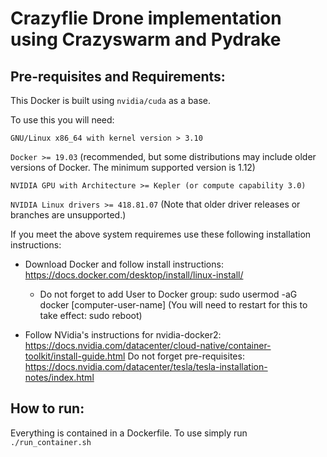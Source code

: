 # Crazyflie Drone implementation using Crazyswarm and Pydrake

## Pre-requisites and Requirements:
This Docker is built using ``nvidia/cuda`` as a base. 

To use this you will need:

   ``GNU/Linux x86_64 with kernel version > 3.10``

   ``Docker >= 19.03`` (recommended, but some distributions may include older versions of Docker. The minimum supported version is 1.12)

   ``NVIDIA GPU with Architecture >= Kepler (or compute capability 3.0)``

   ``NVIDIA Linux drivers >= 418.81.07`` (Note that older driver releases or branches are unsupported.)

If you meet the above system requiremes use these following installation instructions:
* Download Docker and follow install instructions: https://docs.docker.com/desktop/install/linux-install/
    * Do not forget to add User to Docker group: sudo usermod -aG docker [computer-user-name]
    (You will need to restart for this to take effect: sudo reboot)
    
* Follow NVidia's instructions for nvidia-docker2: https://docs.nvidia.com/datacenter/cloud-native/container-toolkit/install-guide.html
    Do not forget pre-requisites: https://docs.nvidia.com/datacenter/tesla/tesla-installation-notes/index.html

## How to run:

Everything is contained in a Dockerfile. To use simply run ``./run_container.sh``
